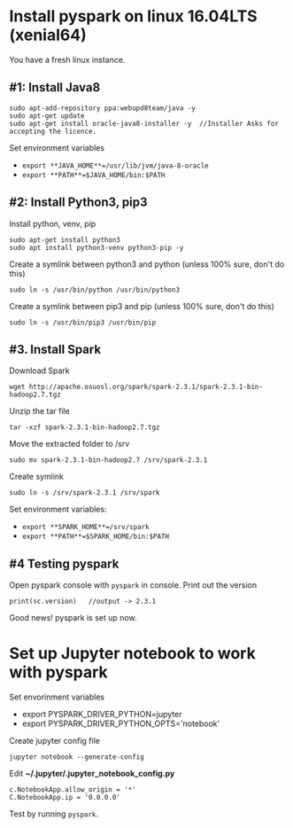 # Install pyspark on linux 16.04LTS (xenial64)

You have a fresh linux instance.

## #1: Install Java8

```
sudo apt-add-repository ppa:webupd8team/java -y
sudo apt-get update
sudo apt-get install oracle-java8-installer -y  //Installer Asks for accepting the licence.
```

Set environment variables

+ `export **JAVA_HOME**=/usr/lib/jvm/java-8-oracle`
+ `export **PATH**=$JAVA_HOME/bin:$PATH`

## #2: Install Python3, pip3

Install python, venv, pip 
```
sudo apt-get install python3
sudo apt install python3-venv python3-pip -y
```

<!-- Set alias to make python3 as default. Append `~/.bashrc` and source it.
```
alias python=python3
``` -->

Create a symlink between python3 and python (unless 100% sure, don't do this)
```
sudo ln -s /usr/bin/python /usr/bin/python3
```
Create a symlink between pip3 and pip (unless 100% sure, don't do this)
```
sudo ln -s /usr/bin/pip3 /usr/bin/pip
```

## #3. Install Spark

Download Spark
```
wget http://apache.osuosl.org/spark/spark-2.3.1/spark-2.3.1-bin-hadoop2.7.tgz
``` 
Unzip the tar file
```
tar -xzf spark-2.3.1-bin-hadoop2.7.tgz
```
Move the extracted folder to /srv
```
sudo mv spark-2.3.1-bin-hadoop2.7 /srv/spark-2.3.1
```
Create symlink
```
sudo ln -s /srv/spark-2.3.1 /srv/spark
```

Set environment variables:

+ `export **SPARK_HOME**=/srv/spark`
+ `export **PATH**=$SPARK_HOME/bin:$PATH`

## #4 Testing pyspark

Open pyspark console with `pyspark` in console. Print out the version 
```
print(sc.version)   //output -> 2.3.1
```

Good news! pyspark is set up now.

# Set up Jupyter notebook to work with pyspark

Set envorinment variables

+ export PYSPARK_DRIVER_PYTHON=jupyter
+ export PYSPARK_DRIVER_PYTHON_OPTS='notebook'

Create jupyter config file
```
jupyter notebook --generate-config
```
Edit __~/.jupyter/.jupyter_notebook_config.py__
```
c.NotebookApp.allow_origin = '*'
C.NotebookApp.ip = '0.0.0.0'
```

Test by running `pyspark`.
